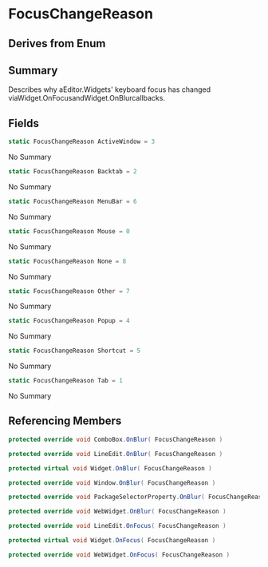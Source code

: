 # FocusChangeReason

## Derives from Enum

## Summary

Describes why aEditor.Widgets' keyboard focus has changed viaWidget.OnFocusandWidget.OnBlurcallbacks.
## Fields

```c#
static FocusChangeReason ActiveWindow = 3
```
No Summary
```c#
static FocusChangeReason Backtab = 2
```
No Summary
```c#
static FocusChangeReason MenuBar = 6
```
No Summary
```c#
static FocusChangeReason Mouse = 0
```
No Summary
```c#
static FocusChangeReason None = 8
```
No Summary
```c#
static FocusChangeReason Other = 7
```
No Summary
```c#
static FocusChangeReason Popup = 4
```
No Summary
```c#
static FocusChangeReason Shortcut = 5
```
No Summary
```c#
static FocusChangeReason Tab = 1
```
No Summary
## Referencing Members

```c#
protected override void ComboBox.OnBlur( FocusChangeReason ) 
```
```c#
protected override void LineEdit.OnBlur( FocusChangeReason ) 
```
```c#
protected virtual void Widget.OnBlur( FocusChangeReason ) 
```
```c#
protected override void Window.OnBlur( FocusChangeReason ) 
```
```c#
protected override void PackageSelectorProperty.OnBlur( FocusChangeReason ) 
```
```c#
protected override void WebWidget.OnBlur( FocusChangeReason ) 
```
```c#
protected override void LineEdit.OnFocus( FocusChangeReason ) 
```
```c#
protected virtual void Widget.OnFocus( FocusChangeReason ) 
```
```c#
protected override void WebWidget.OnFocus( FocusChangeReason ) 
```
